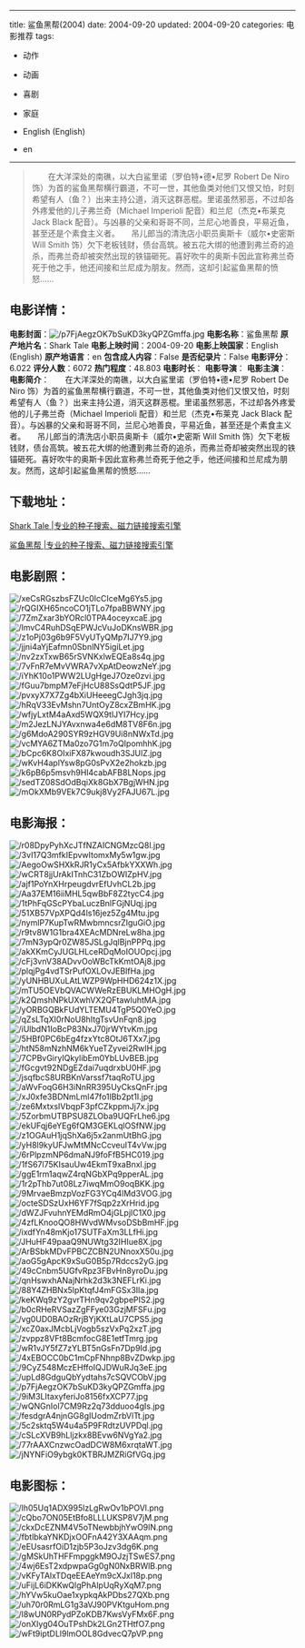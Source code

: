 
---
title: 鲨鱼黑帮(2004)
date: 2004-09-20
updated: 2004-09-20
categories: 电影推荐
tags:
- 动作
- 动画
- 喜剧
- 家庭

- English (English)
- en
---


> 　　在大洋深处的南礁，以大白鲨里诺（罗伯特•德•尼罗 Robert De Niro 饰）为首的鲨鱼黑帮横行霸道，不可一世，其他鱼类对他们又恨又怕，时刻希望有人（鱼？）出来主持公道，消灭这群恶棍。里诺虽然邪恶，不过却各外疼爱他的儿子弗兰奇（Michael Imperioli 配音）和兰尼（杰克•布莱克 Jack Black 配音）。与凶暴的父亲和哥哥不同，兰尼心地善良，平易近鱼，甚至还是个素食主义者。　　吊儿郎当的清洗店小职员奥斯卡（威尔•史密斯 Will Smith 饰）欠下老板钱财，债台高筑。被五花大绑的他遭到弗兰奇的追杀，而弗兰奇却被突然出现的铁锚砸死。喜好吹牛的奥斯卡因此宣称弗兰奇死于他之手，他还间接和兰尼成为朋友。然而，这却引起鲨鱼黑帮的愤怒……

## **电影详情**：

**电影封面**：<img src="https://image.tmdb.org/t/p/w200/p7FjAegzOK7bSuKD3kyQPZGmffa.jpg" alt="/p7FjAegzOK7bSuKD3kyQPZGmffa.jpg" title="/p7FjAegzOK7bSuKD3kyQPZGmffa.jpg">
**电影名称**：鲨鱼黑帮
**原产地片名**：Shark Tale
**电影上映时间**：2004-09-20
**电影上映国家**：English (English)
**原产地语言**：en
**包含成人内容**：False
**是否纪录片**：False
**电影评分**：6.022
**评分人数**：6072
**热门程度**：48.803
**电影时长**：
**电影导演**：
**电影主演**：
**电影简介**：　　在大洋深处的南礁，以大白鲨里诺（罗伯特•德•尼罗 Robert De Niro 饰）为首的鲨鱼黑帮横行霸道，不可一世，其他鱼类对他们又恨又怕，时刻希望有人（鱼？）出来主持公道，消灭这群恶棍。里诺虽然邪恶，不过却各外疼爱他的儿子弗兰奇（Michael Imperioli 配音）和兰尼（杰克•布莱克 Jack Black 配音）。与凶暴的父亲和哥哥不同，兰尼心地善良，平易近鱼，甚至还是个素食主义者。　　吊儿郎当的清洗店小职员奥斯卡（威尔•史密斯 Will Smith 饰）欠下老板钱财，债台高筑。被五花大绑的他遭到弗兰奇的追杀，而弗兰奇却被突然出现的铁锚砸死。喜好吹牛的奥斯卡因此宣称弗兰奇死于他之手，他还间接和兰尼成为朋友。然而，这却引起鲨鱼黑帮的愤怒……

## **下载地址**：
[Shark Tale |专业的种子搜索、磁力链接搜索引擎](https://movie.amd794.com:2083/?search=Shark%20Tale&ordering=&mode=match_phrase&page_size=10&page=1)

[鲨鱼黑帮 |专业的种子搜索、磁力链接搜索引擎](https://movie.amd794.com:2083/?search=%E9%B2%A8%E9%B1%BC%E9%BB%91%E5%B8%AE&ordering=&mode=match_phrase&page_size=10&page=1)
 

## **电影剧照**：
<img src="https://image.tmdb.org/t/p/original/xeCsRGszbsFZUc0IcCIceMg6Ys5.jpg" alt="/xeCsRGszbsFZUc0IcCIceMg6Ys5.jpg" title="/xeCsRGszbsFZUc0IcCIceMg6Ys5.jpg"><img src="https://image.tmdb.org/t/p/original/rQGIXH65ncoCO1jTLo7fpaBBWNY.jpg" alt="/rQGIXH65ncoCO1jTLo7fpaBBWNY.jpg" title="/rQGIXH65ncoCO1jTLo7fpaBBWNY.jpg"><img src="https://image.tmdb.org/t/p/original/7ZmZxar3bYORcl0TPA4oceyxcaE.jpg" alt="/7ZmZxar3bYORcl0TPA4oceyxcaE.jpg" title="/7ZmZxar3bYORcl0TPA4oceyxcaE.jpg"><img src="https://image.tmdb.org/t/p/original/lmvC4RuhDSqEPWJcVuJoDKnsWBR.jpg" alt="/lmvC4RuhDSqEPWJcVuJoDKnsWBR.jpg" title="/lmvC4RuhDSqEPWJcVuJoDKnsWBR.jpg"><img src="https://image.tmdb.org/t/p/original/z1oPj03g6b9F5VyUTyQMp7IJ7Y9.jpg" alt="/z1oPj03g6b9F5VyUTyQMp7IJ7Y9.jpg" title="/z1oPj03g6b9F5VyUTyQMp7IJ7Y9.jpg"><img src="https://image.tmdb.org/t/p/original/jjni4aYjEafmn0SbnlNY5igiLet.jpg" alt="/jjni4aYjEafmn0SbnlNY5igiLet.jpg" title="/jjni4aYjEafmn0SbnlNY5igiLet.jpg"><img src="https://image.tmdb.org/t/p/original/nv2zxTxwB65rSVNKxlwEQEa8s4q.jpg" alt="/nv2zxTxwB65rSVNKxlwEQEa8s4q.jpg" title="/nv2zxTxwB65rSVNKxlwEQEa8s4q.jpg"><img src="https://image.tmdb.org/t/p/original/7vFnR7eMvVWRA7vXpAtDeowzNeY.jpg" alt="/7vFnR7eMvVWRA7vXpAtDeowzNeY.jpg" title="/7vFnR7eMvVWRA7vXpAtDeowzNeY.jpg"><img src="https://image.tmdb.org/t/p/original/iYhK10o1PWW2LUgHgeJ7Oze0zvi.jpg" alt="/iYhK10o1PWW2LUgHgeJ7Oze0zvi.jpg" title="/iYhK10o1PWW2LUgHgeJ7Oze0zvi.jpg"><img src="https://image.tmdb.org/t/p/original/fGuu7bmpM7eFjHcU88SsQdtP5JF.jpg" alt="/fGuu7bmpM7eFjHcU88SsQdtP5JF.jpg" title="/fGuu7bmpM7eFjHcU88SsQdtP5JF.jpg"><img src="https://image.tmdb.org/t/p/original/pvxyX7X7Zg4bXiUHeeegCJgh3jq.jpg" alt="/pvxyX7X7Zg4bXiUHeeegCJgh3jq.jpg" title="/pvxyX7X7Zg4bXiUHeeegCJgh3jq.jpg"><img src="https://image.tmdb.org/t/p/original/hRqV33EvMshn7UntOyZ8cxZBmHK.jpg" alt="/hRqV33EvMshn7UntOyZ8cxZBmHK.jpg" title="/hRqV33EvMshn7UntOyZ8cxZBmHK.jpg"><img src="https://image.tmdb.org/t/p/original/wfjyLxtM4aAxd5WQX9tlJYI7Hcy.jpg" alt="/wfjyLxtM4aAxd5WQX9tlJYI7Hcy.jpg" title="/wfjyLxtM4aAxd5WQX9tlJYI7Hcy.jpg"><img src="https://image.tmdb.org/t/p/original/m2JezLNJYAvxnwa4e6dM8TV8F6n.jpg" alt="/m2JezLNJYAvxnwa4e6dM8TV8F6n.jpg" title="/m2JezLNJYAvxnwa4e6dM8TV8F6n.jpg"><img src="https://image.tmdb.org/t/p/original/g6MdoA290SYR9zHGV9Ui8nNWxTd.jpg" alt="/g6MdoA290SYR9zHGV9Ui8nNWxTd.jpg" title="/g6MdoA290SYR9zHGV9Ui8nNWxTd.jpg"><img src="https://image.tmdb.org/t/p/original/vcMYA6ZTMa0zo7G1m7oQIpomhhK.jpg" alt="/vcMYA6ZTMa0zo7G1m7oQIpomhhK.jpg" title="/vcMYA6ZTMa0zo7G1m7oQIpomhhK.jpg"><img src="https://image.tmdb.org/t/p/original/bCpc6K8OIxiFX87kwoudh3SJUlZ.jpg" alt="/bCpc6K8OIxiFX87kwoudh3SJUlZ.jpg" title="/bCpc6K8OIxiFX87kwoudh3SJUlZ.jpg"><img src="https://image.tmdb.org/t/p/original/wKvH4aplYsw8pG0sPvX2e2hokzb.jpg" alt="/wKvH4aplYsw8pG0sPvX2e2hokzb.jpg" title="/wKvH4aplYsw8pG0sPvX2e2hokzb.jpg"><img src="https://image.tmdb.org/t/p/original/k6pB6p5msvh9Hl4cabAFB8LNops.jpg" alt="/k6pB6p5msvh9Hl4cabAFB8LNops.jpg" title="/k6pB6p5msvh9Hl4cabAFB8LNops.jpg"><img src="https://image.tmdb.org/t/p/original/sedTZ08SdOdBqiXk8GbX7BgjWHN.jpg" alt="/sedTZ08SdOdBqiXk8GbX7BgjWHN.jpg" title="/sedTZ08SdOdBqiXk8GbX7BgjWHN.jpg"><img src="https://image.tmdb.org/t/p/original/mOkXMb9VEk7C9ukj8Vy2FAJU67L.jpg" alt="/mOkXMb9VEk7C9ukj8Vy2FAJU67L.jpg" title="/mOkXMb9VEk7C9ukj8Vy2FAJU67L.jpg">

## **电影海报**：
<img src="https://image.tmdb.org/t/p/original/r08DpyPyhXcJTfNZAICNGMzcQ8l.jpg" alt="/r08DpyPyhXcJTfNZAICNGMzcQ8l.jpg" title="/r08DpyPyhXcJTfNZAICNGMzcQ8l.jpg"><img src="https://image.tmdb.org/t/p/original/3vI17Q3mfkIEpvwItomxMy5w1gw.jpg" alt="/3vI17Q3mfkIEpvwItomxMy5w1gw.jpg" title="/3vI17Q3mfkIEpvwItomxMy5w1gw.jpg"><img src="https://image.tmdb.org/t/p/original/AegoOwSHXkRJR1yCx5AfbkYXXWh.jpg" alt="/AegoOwSHXkRJR1yCx5AfbkYXXWh.jpg" title="/AegoOwSHXkRJR1yCx5AfbkYXXWh.jpg"><img src="https://image.tmdb.org/t/p/original/wCRT8jjUrAkITnhC31ZbOWIZpHV.jpg" alt="/wCRT8jjUrAkITnhC31ZbOWIZpHV.jpg" title="/wCRT8jjUrAkITnhC31ZbOWIZpHV.jpg"><img src="https://image.tmdb.org/t/p/original/ajf1PoYnXHrpeugdvrEfUvhCL2b.jpg" alt="/ajf1PoYnXHrpeugdvrEfUvhCL2b.jpg" title="/ajf1PoYnXHrpeugdvrEfUvhCL2b.jpg"><img src="https://image.tmdb.org/t/p/original/Aa37EM16iiMHL5qwBbF8Z2tycC4.jpg" alt="/Aa37EM16iiMHL5qwBbF8Z2tycC4.jpg" title="/Aa37EM16iiMHL5qwBbF8Z2tycC4.jpg"><img src="https://image.tmdb.org/t/p/original/1tPhFqGScPYbaLuczBnlFGjNUqj.jpg" alt="/1tPhFqGScPYbaLuczBnlFGjNUqj.jpg" title="/1tPhFqGScPYbaLuczBnlFGjNUqj.jpg"><img src="https://image.tmdb.org/t/p/original/51XB57VpXPQd4ls16jez5Zg4Mtu.jpg" alt="/51XB57VpXPQd4ls16jez5Zg4Mtu.jpg" title="/51XB57VpXPQd4ls16jez5Zg4Mtu.jpg"><img src="https://image.tmdb.org/t/p/original/nymlP7KupTwRMwbmncsrZIguGiO.jpg" alt="/nymlP7KupTwRMwbmncsrZIguGiO.jpg" title="/nymlP7KupTwRMwbmncsrZIguGiO.jpg"><img src="https://image.tmdb.org/t/p/original/r9tv8W1G1bra4XEAcMDNreLw8ha.jpg" alt="/r9tv8W1G1bra4XEAcMDNreLw8ha.jpg" title="/r9tv8W1G1bra4XEAcMDNreLw8ha.jpg"><img src="https://image.tmdb.org/t/p/original/7mN3ypQr0ZW85JSLgJqlBjnPPPq.jpg" alt="/7mN3ypQr0ZW85JSLgJqlBjnPPPq.jpg" title="/7mN3ypQr0ZW85JSLgJqlBjnPPPq.jpg"><img src="https://image.tmdb.org/t/p/original/akXKmCyJUGLHLceRDqMoIOUOpcj.jpg" alt="/akXKmCyJUGLHLceRDqMoIOUOpcj.jpg" title="/akXKmCyJUGLHLceRDqMoIOUOpcj.jpg"><img src="https://image.tmdb.org/t/p/original/cFj3vnV38ADvvOoWBcTkKmtOAj8.jpg" alt="/cFj3vnV38ADvvOoWBcTkKmtOAj8.jpg" title="/cFj3vnV38ADvvOoWBcTkKmtOAj8.jpg"><img src="https://image.tmdb.org/t/p/original/plqjPg4vdTSrPufOXLOvJEBIfHa.jpg" alt="/plqjPg4vdTSrPufOXLOvJEBIfHa.jpg" title="/plqjPg4vdTSrPufOXLOvJEBIfHa.jpg"><img src="https://image.tmdb.org/t/p/original/yUNHBUXuLAtLWZP9WpHHD624z1X.jpg" alt="/yUNHBUXuLAtLWZP9WpHHD624z1X.jpg" title="/yUNHBUXuLAtLWZP9WpHHD624z1X.jpg"><img src="https://image.tmdb.org/t/p/original/mTU5OEVbQVACWWeRzEBUKLMHOgH.jpg" alt="/mTU5OEVbQVACWWeRzEBUKLMHOgH.jpg" title="/mTU5OEVbQVACWWeRzEBUKLMHOgH.jpg"><img src="https://image.tmdb.org/t/p/original/k2QmshNPkUXwhVX2QFtawluhtMA.jpg" alt="/k2QmshNPkUXwhVX2QFtawluhtMA.jpg" title="/k2QmshNPkUXwhVX2QFtawluhtMA.jpg"><img src="https://image.tmdb.org/t/p/original/yORBGQBkFUdYLTEMU4TgP5Q0YeO.jpg" alt="/yORBGQBkFUdYLTEMU4TgP5Q0YeO.jpg" title="/yORBGQBkFUdYLTEMU4TgP5Q0YeO.jpg"><img src="https://image.tmdb.org/t/p/original/qZsLTqXI0rNoU8hItgTsvUnFqn8.jpg" alt="/qZsLTqXI0rNoU8hItgTsvUnFqn8.jpg" title="/qZsLTqXI0rNoU8hItgTsvUnFqn8.jpg"><img src="https://image.tmdb.org/t/p/original/iUlbdN1IoBcP83NxJ70jrWYtvKm.jpg" alt="/iUlbdN1IoBcP83NxJ70jrWYtvKm.jpg" title="/iUlbdN1IoBcP83NxJ70jrWYtvKm.jpg"><img src="https://image.tmdb.org/t/p/original/5HBf0PC6bEg4fzxYtc8OtJ6TXx7.jpg" alt="/5HBf0PC6bEg4fzxYtc8OtJ6TXx7.jpg" title="/5HBf0PC6bEg4fzxYtc8OtJ6TXx7.jpg"><img src="https://image.tmdb.org/t/p/original/htN58mNzhNM6kYueTZyvei2RwIH.jpg" alt="/htN58mNzhNM6kYueTZyvei2RwIH.jpg" title="/htN58mNzhNM6kYueTZyvei2RwIH.jpg"><img src="https://image.tmdb.org/t/p/original/7CPBvGiryIQkylibEm0YbLUvBEB.jpg" alt="/7CPBvGiryIQkylibEm0YbLUvBEB.jpg" title="/7CPBvGiryIQkylibEm0YbLUvBEB.jpg"><img src="https://image.tmdb.org/t/p/original/fGcgvt92NDgEZdai7uqdrxbU0HF.jpg" alt="/fGcgvt92NDgEZdai7uqdrxbU0HF.jpg" title="/fGcgvt92NDgEZdai7uqdrxbU0HF.jpg"><img src="https://image.tmdb.org/t/p/original/jsqfbcS8URBKnVarssf7taqRoTU.jpg" alt="/jsqfbcS8URBKnVarssf7taqRoTU.jpg" title="/jsqfbcS8URBKnVarssf7taqRoTU.jpg"><img src="https://image.tmdb.org/t/p/original/aWvFoqG6H3iNnRR395UyCksQnFr.jpg" alt="/aWvFoqG6H3iNnRR395UyCksQnFr.jpg" title="/aWvFoqG6H3iNnRR395UyCksQnFr.jpg"><img src="https://image.tmdb.org/t/p/original/xJ0xfe3BDNmLml47fo1lBb2pt1I.jpg" alt="/xJ0xfe3BDNmLml47fo1lBb2pt1I.jpg" title="/xJ0xfe3BDNmLml47fo1lBb2pt1I.jpg"><img src="https://image.tmdb.org/t/p/original/ze6MxtxsIVbqpF3pfCZkppmJj7x.jpg" alt="/ze6MxtxsIVbqpF3pfCZkppmJj7x.jpg" title="/ze6MxtxsIVbqpF3pfCZkppmJj7x.jpg"><img src="https://image.tmdb.org/t/p/original/5ZorbmUTBPSU8ZLOba9UQFrLhe6.jpg" alt="/5ZorbmUTBPSU8ZLOba9UQFrLhe6.jpg" title="/5ZorbmUTBPSU8ZLOba9UQFrLhe6.jpg"><img src="https://image.tmdb.org/t/p/original/ekUFqj6eYEg6fQM3GEKLqlOSfNW.jpg" alt="/ekUFqj6eYEg6fQM3GEKLqlOSfNW.jpg" title="/ekUFqj6eYEg6fQM3GEKLqlOSfNW.jpg"><img src="https://image.tmdb.org/t/p/original/z1OGAuH1jqShXa6j5x2anmUtBhG.jpg" alt="/z1OGAuH1jqShXa6j5x2anmUtBhG.jpg" title="/z1OGAuH1jqShXa6j5x2anmUtBhG.jpg"><img src="https://image.tmdb.org/t/p/original/yH8l9kyUFJwMtMNcCcveuIT4vVw.jpg" alt="/yH8l9kyUFJwMtMNcCcveuIT4vVw.jpg" title="/yH8l9kyUFJwMtMNcCcveuIT4vVw.jpg"><img src="https://image.tmdb.org/t/p/original/6rPlpzmNP6dmaNJ9foFfB5HC019.jpg" alt="/6rPlpzmNP6dmaNJ9foFfB5HC019.jpg" title="/6rPlpzmNP6dmaNJ9foFfB5HC019.jpg"><img src="https://image.tmdb.org/t/p/original/1fS67l75KIsauUw4EkmT9xaBnxl.jpg" alt="/1fS67l75KIsauUw4EkmT9xaBnxl.jpg" title="/1fS67l75KIsauUw4EkmT9xaBnxl.jpg"><img src="https://image.tmdb.org/t/p/original/ggE1rm1aqwZ4rqNGbXPq9pperAL.jpg" alt="/ggE1rm1aqwZ4rqNGbXPq9pperAL.jpg" title="/ggE1rm1aqwZ4rqNGbXPq9pperAL.jpg"><img src="https://image.tmdb.org/t/p/original/1r2pThb7ut08Lz7iwqMmO9oqBKK.jpg" alt="/1r2pThb7ut08Lz7iwqMmO9oqBKK.jpg" title="/1r2pThb7ut08Lz7iwqMmO9oqBKK.jpg"><img src="https://image.tmdb.org/t/p/original/9MrvaeBmzpVozFG3YCq4lMd3VOG.jpg" alt="/9MrvaeBmzpVozFG3YCq4lMd3VOG.jpg" title="/9MrvaeBmzpVozFG3YCq4lMd3VOG.jpg"><img src="https://image.tmdb.org/t/p/original/octeSDSzUxH6YF7fSqp2zXrHrid.jpg" alt="/octeSDSzUxH6YF7fSqp2zXrHrid.jpg" title="/octeSDSzUxH6YF7fSqp2zXrHrid.jpg"><img src="https://image.tmdb.org/t/p/original/dWZJFvuhnYEMdRmO4jGLpjlC1X0.jpg" alt="/dWZJFvuhnYEMdRmO4jGLpjlC1X0.jpg" title="/dWZJFvuhnYEMdRmO4jGLpjlC1X0.jpg"><img src="https://image.tmdb.org/t/p/original/4zfLKnooQO8HWvdWMvsoDSbBmHF.jpg" alt="/4zfLKnooQO8HWvdWMvsoDSbBmHF.jpg" title="/4zfLKnooQO8HWvdWMvsoDSbBmHF.jpg"><img src="https://image.tmdb.org/t/p/original/ixdfYn48mKjo17SUTFaXm3LLfHi.jpg" alt="/ixdfYn48mKjo17SUTFaXm3LLfHi.jpg" title="/ixdfYn48mKjo17SUTFaXm3LLfHi.jpg"><img src="https://image.tmdb.org/t/p/original/JHuHF49paaQ9NUWtg32IHIue8X.jpg" alt="/JHuHF49paaQ9NUWtg32IHIue8X.jpg" title="/JHuHF49paaQ9NUWtg32IHIue8X.jpg"><img src="https://image.tmdb.org/t/p/original/ArBSbkMDvFPBCZCBN2UNnoxX50u.jpg" alt="/ArBSbkMDvFPBCZCBN2UNnoxX50u.jpg" title="/ArBSbkMDvFPBCZCBN2UNnoxX50u.jpg"><img src="https://image.tmdb.org/t/p/original/aoG5gApcK9xSuG0B5p7Rdccs2yG.jpg" alt="/aoG5gApcK9xSuG0B5p7Rdccs2yG.jpg" title="/aoG5gApcK9xSuG0B5p7Rdccs2yG.jpg"><img src="https://image.tmdb.org/t/p/original/49cCnbm5UGfvRpz3FBvHn8yroDu.jpg" alt="/49cCnbm5UGfvRpz3FBvHn8yroDu.jpg" title="/49cCnbm5UGfvRpz3FBvHn8yroDu.jpg"><img src="https://image.tmdb.org/t/p/original/qnHswxhANajNrhk2d3k3NEFLrKi.jpg" alt="/qnHswxhANajNrhk2d3k3NEFLrKi.jpg" title="/qnHswxhANajNrhk2d3k3NEFLrKi.jpg"><img src="https://image.tmdb.org/t/p/original/88Y4ZHBNx5lpKtqfJ4mFGSx3Ila.jpg" alt="/88Y4ZHBNx5lpKtqfJ4mFGSx3Ila.jpg" title="/88Y4ZHBNx5lpKtqfJ4mFGSx3Ila.jpg"><img src="https://image.tmdb.org/t/p/original/keKWq9zY2gvrTHn9qv2gbpePIS2.jpg" alt="/keKWq9zY2gvrTHn9qv2gbpePIS2.jpg" title="/keKWq9zY2gvrTHn9qv2gbpePIS2.jpg"><img src="https://image.tmdb.org/t/p/original/b0cRHeRVSazZgFFye03GzjMFSFu.jpg" alt="/b0cRHeRVSazZgFFye03GzjMFSFu.jpg" title="/b0cRHeRVSazZgFFye03GzjMFSFu.jpg"><img src="https://image.tmdb.org/t/p/original/vg0UD0BAOzRrjBYjKXtLaU7CPS5.jpg" alt="/vg0UD0BAOzRrjBYjKXtLaU7CPS5.jpg" title="/vg0UD0BAOzRrjBYjKXtLaU7CPS5.jpg"><img src="https://image.tmdb.org/t/p/original/xcZ0axJMcbLjVogb5szVxPq2xzT.jpg" alt="/xcZ0axJMcbLjVogb5szVxPq2xzT.jpg" title="/xcZ0axJMcbLjVogb5szVxPq2xzT.jpg"><img src="https://image.tmdb.org/t/p/original/zvppz8VFt8BcmfocG8E1etfTmrg.jpg" alt="/zvppz8VFt8BcmfocG8E1etfTmrg.jpg" title="/zvppz8VFt8BcmfocG8E1etfTmrg.jpg"><img src="https://image.tmdb.org/t/p/original/wR1vJY5fZ7zYLBT5nGsFn7Dp9Id.jpg" alt="/wR1vJY5fZ7zYLBT5nGsFn7Dp9Id.jpg" title="/wR1vJY5fZ7zYLBT5nGsFn7Dp9Id.jpg"><img src="https://image.tmdb.org/t/p/original/4xEBOCC0bC1mCpFNhnp8BvZDwkp.jpg" alt="/4xEBOCC0bC1mCpFNhnp8BvZDwkp.jpg" title="/4xEBOCC0bC1mCpFNhnp8BvZDwkp.jpg"><img src="https://image.tmdb.org/t/p/original/9CyZ548MczEHffoIQJDWuRJq3eE.jpg" alt="/9CyZ548MczEHffoIQJDWuRJq3eE.jpg" title="/9CyZ548MczEHffoIQJDWuRJq3eE.jpg"><img src="https://image.tmdb.org/t/p/original/upLd8GdguQbYydtahs7cSQVCObV.jpg" alt="/upLd8GdguQbYydtahs7cSQVCObV.jpg" title="/upLd8GdguQbYydtahs7cSQVCObV.jpg"><img src="https://image.tmdb.org/t/p/original/p7FjAegzOK7bSuKD3kyQPZGmffa.jpg" alt="/p7FjAegzOK7bSuKD3kyQPZGmffa.jpg" title="/p7FjAegzOK7bSuKD3kyQPZGmffa.jpg"><img src="https://image.tmdb.org/t/p/original/9iM3LItaxyferiJo8156fxXCP77.jpg" alt="/9iM3LItaxyferiJo8156fxXCP77.jpg" title="/9iM3LItaxyferiJo8156fxXCP77.jpg"><img src="https://image.tmdb.org/t/p/original/wQNGnIol7CM9Rz2q73dduoo4gIs.jpg" alt="/wQNGnIol7CM9Rz2q73dduoo4gIs.jpg" title="/wQNGnIol7CM9Rz2q73dduoo4gIs.jpg"><img src="https://image.tmdb.org/t/p/original/fesdgrA4njnGG8gIUodmZrbVlTt.jpg" alt="/fesdgrA4njnGG8gIUodmZrbVlTt.jpg" title="/fesdgrA4njnGG8gIUodmZrbVlTt.jpg"><img src="https://image.tmdb.org/t/p/original/5c2sktq5W4u4a5P9FRdtzUVPDql.jpg" alt="/5c2sktq5W4u4a5P9FRdtzUVPDql.jpg" title="/5c2sktq5W4u4a5P9FRdtzUVPDql.jpg"><img src="https://image.tmdb.org/t/p/original/cSLcXVB9hLljzkx8BEvw6NVgYa2.jpg" alt="/cSLcXVB9hLljzkx8BEvw6NVgYa2.jpg" title="/cSLcXVB9hLljzkx8BEvw6NVgYa2.jpg"><img src="https://image.tmdb.org/t/p/original/77rAAXCnzwcOadDCW8M6xrqtaWT.jpg" alt="/77rAAXCnzwcOadDCW8M6xrqtaWT.jpg" title="/77rAAXCnzwcOadDCW8M6xrqtaWT.jpg"><img src="https://image.tmdb.org/t/p/original/jNYNFiO9ybgk0KTBRJMZRiGfVGq.jpg" alt="/jNYNFiO9ybgk0KTBRJMZRiGfVGq.jpg" title="/jNYNFiO9ybgk0KTBRJMZRiGfVGq.jpg">

## **电影图标**：
<img src="https://image.tmdb.org/t/p/original/lh05Uq1ADX995lzLgRwOv1bPOVl.png" alt="/lh05Uq1ADX995lzLgRwOv1bPOVl.png" title="/lh05Uq1ADX995lzLgRwOv1bPOVl.png"><img src="https://image.tmdb.org/t/p/original/cQbo7ON05EtBfo8LLLUKSP8V7jM.png" alt="/cQbo7ON05EtBfo8LLLUKSP8V7jM.png" title="/cQbo7ON05EtBfo8LLLUKSP8V7jM.png"><img src="https://image.tmdb.org/t/p/original/ckxDcEZNM4V5oTNewbbjhYwO9lN.png" alt="/ckxDcEZNM4V5oTNewbbjhYwO9lN.png" title="/ckxDcEZNM4V5oTNewbbjhYwO9lN.png"><img src="https://image.tmdb.org/t/p/original/fbtlbkaYNKDjxOOFnA42Y3XAAqm.png" alt="/fbtlbkaYNKDjxOOFnA42Y3XAAqm.png" title="/fbtlbkaYNKDjxOOFnA42Y3XAAqm.png"><img src="https://image.tmdb.org/t/p/original/eEUsasrfOiD1zjb5P3oJzv3dg6K.png" alt="/eEUsasrfOiD1zjb5P3oJzv3dg6K.png" title="/eEUsasrfOiD1zjb5P3oJzv3dg6K.png"><img src="https://image.tmdb.org/t/p/original/gMSkUhTHFFmpggkM9OJzjTSwES7.png" alt="/gMSkUhTHFFmpggkM9OJzjTSwES7.png" title="/gMSkUhTHFFmpggkM9OJzjTSwES7.png"><img src="https://image.tmdb.org/t/p/original/4wj6EsT2xdpwpaGg0gN0NxBRWlB.png" alt="/4wj6EsT2xdpwpaGg0gN0NxBRWlB.png" title="/4wj6EsT2xdpwpaGg0gN0NxBRWlB.png"><img src="https://image.tmdb.org/t/p/original/vKFyTAlxTDqeEEAeYm9cXJxl18p.png" alt="/vKFyTAlxTDqeEEAeYm9cXJxl18p.png" title="/vKFyTAlxTDqeEEAeYm9cXJxl18p.png"><img src="https://image.tmdb.org/t/p/original/uFijL6iDKKwQlgPhAlpUqRyXqM7.png" alt="/uFijL6iDKKwQlgPhAlpUqRyXqM7.png" title="/uFijL6iDKKwQlgPhAlpUqRyXqM7.png"><img src="https://image.tmdb.org/t/p/original/hYVw5kuOae1xypkqAkPDbs27QXb.png" alt="/hYVw5kuOae1xypkqAkPDbs27QXb.png" title="/hYVw5kuOae1xypkqAkPDbs27QXb.png"><img src="https://image.tmdb.org/t/p/original/uh70r0RmLG1g3aVJ90PVKtguHom.png" alt="/uh70r0RmLG1g3aVJ90PVKtguHom.png" title="/uh70r0RmLG1g3aVJ90PVKtguHom.png"><img src="https://image.tmdb.org/t/p/original/l8wUN0RPydPZoKDB7KwsVyFMx6F.png" alt="/l8wUN0RPydPZoKDB7KwsVyFMx6F.png" title="/l8wUN0RPydPZoKDB7KwsVyFMx6F.png"><img src="https://image.tmdb.org/t/p/original/onXIyg04OuTPshDk2LGn2THtfO7.png" alt="/onXIyg04OuTPshDk2LGn2THtfO7.png" title="/onXIyg04OuTPshDk2LGn2THtfO7.png"><img src="https://image.tmdb.org/t/p/original/wFt9iptDLl9lmOOL8GdvecQ7pVP.png" alt="/wFt9iptDLl9lmOOL8GdvecQ7pVP.png" title="/wFt9iptDLl9lmOOL8GdvecQ7pVP.png">
